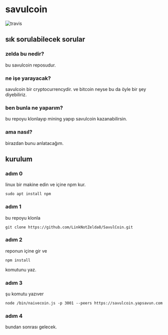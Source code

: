 # savulcoin
![travis](https://travis-ci.com/LinkNotZelda8/SavulCoin.svg?branch=master)

## sık sorulabilecek sorular

### zelda bu nedir?
bu savulcoin reposudur.

### ne işe yarayacak?
savulcoin bir cryptocurrencydir. ve bitcoin neyse bu da öyle bir şey diyebiliriz.

### ben bunla ne yaparım?
bu repoyu klonlayıp mining yapıp savulcoin kazanabilirsin.

### ama nasıl?
birazdan bunu anlatacağım.

## kurulum

### adım 0
linux bir makine edin ve içine npm kur.
```
sudo apt install npm
``` 

### adım 1
bu repoyu klonla 
```
git clone https://github.com/LinkNotZelda8/SavulCoin.git
```

### adım 2
reponun içine gir ve 
```
npm install
```
komutunu yaz.

### adım 3
şu komutu yazıver 
```
node /bin/naivecoin.js -p 3001 --peers https://savulcoin.yapsavun.com
```

### adım 4
bundan sonrası gelecek.
